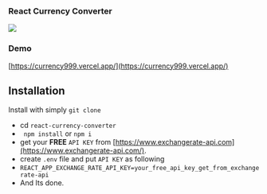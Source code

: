 ### React Currency Converter

![](https://raw.githubusercontent.com/moneyphp/money/master/resources/logo.png)



### Demo

[https://currency999.vercel.app/](https://currency999.vercel.app/)


## Installation

Install with simply `git clone`

 - cd `react-currency-converter`
 - ` npm install` or `npm i`
 - get your  **FREE** `API KEY` from [https://www.exchangerate-api.com](https://www.exchangerate-api.com/). 
 - create `.env` file and put `API KEY` as following
 - `REACT_APP_EXCHANGE_RATE_API_KEY=your_free_api_key_get_from_exchangerate-api`
 - And Its done.
